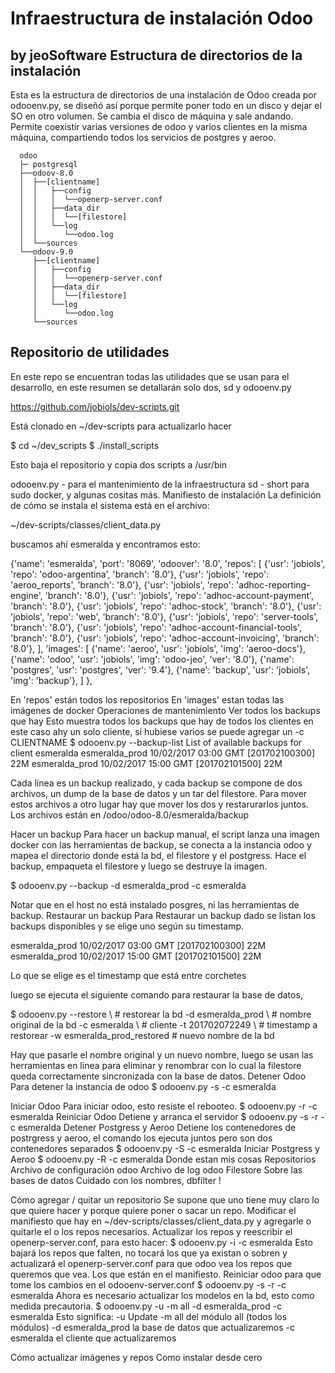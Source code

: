 Infraestructura de instalación Odoo
===================================
by jeoSoftware
Estructura de directorios de la instalación
-------------------------------------------
Esta es la estructura de directorios de una instalación de Odoo creada 
por odooenv.py, se diseñó así porque permite poner todo en un disco y 
dejar el SO en otro volumen. Se cambia el disco de máquina y sale andando.
Permite coexistir varias versiones de odoo y varios clientes en la misma 
máquina, compartiendo todos los servicios de postgres y aeroo.



      odoo
      ├─ postgresql
      ├──odoov-8.0
      │  ├──[clientname]
      │  │   ├──config
      │  │   │  └──openerp-server.conf
      │  │   ├──data_dir
      │  │   │  └──[filestore]
      │  │   └──log
      │  │      └──odoo.log
      │  └──sources
      └──odoov-9.0
         ├──[clientname]
         │   ├──config
         │   │  └──openerp-server.conf
         │   ├──data_dir
         │   │  └──[filestore]
         │   └──log
         │      └──odoo.log
         └──sources


Repositorio de utilidades
-------------------------
En este repo se encuentran todas las utilidades que se usan para el desarrollo, en este resumen se detallarán solo dos, sd y odooenv.py

https://github.com/jobiols/dev-scripts.git

Está clonado en ~/dev-scripts para actualizarlo hacer

$ cd ~/dev_scripts
$ ./install_scripts 

Esto baja el repositorio y copia dos scripts a /usr/bin

odooenv.py - para el mantenimiento de la infraestructura
sd               - short para sudo docker, y algunas cositas más.
Manifiesto de instalación
La definición de cómo se instala el sistema está en el archivo:

 ~/dev-scripts/classes/client_data.py 

buscamos ahí esmeralda y encontramos esto:

   {'name': 'esmeralda', 'port': '8069', 'odoover': '8.0',
     'repos': [
         {'usr': 'jobiols', 'repo': 'odoo-argentina', 'branch': '8.0'},
         {'usr': 'jobiols', 'repo': 'aeroo_reports', 'branch': '8.0'},
         {'usr': 'jobiols', 'repo': 'adhoc-reporting-engine', 'branch': '8.0'},
         {'usr': 'jobiols', 'repo': 'adhoc-account-payment', 'branch': '8.0'},
         {'usr': 'jobiols', 'repo': 'adhoc-stock', 'branch': '8.0'},
         {'usr': 'jobiols', 'repo': 'web', 'branch': '8.0'},
         {'usr': 'jobiols', 'repo': 'server-tools', 'branch': '8.0'},
         {'usr': 'jobiols', 'repo': 'adhoc-account-financial-tools', 'branch': '8.0'},
         {'usr': 'jobiols', 'repo': 'adhoc-account-invoicing', 'branch': '8.0'},
     ],
     'images': [
         {'name': 'aeroo', 'usr': 'jobiols', 'img': 'aeroo-docs'},
         {'name': 'odoo', 'usr': 'jobiols', 'img': 'odoo-jeo', 'ver': '8.0'},
         {'name': 'postgres', 'usr': 'postgres', 'ver': '9.4'},
         {'name': 'backup', 'usr': 'jobiols', 'img': 'backup'},
     ]
 },


En 'repos' están todos los repositorios
En 'images' estan todas las imágenes de docker 
Operaciones de mantenimiento
Ver todos los backups que hay
Esto muestra todos los backups que hay de todos los clientes en este caso ahy un solo cliente, si hubiese varios se puede agregar un -c CLIENTNAME
$ odooenv.py --backup-list
List of available backups for client esmeralda
esmeralda_prod 10/02/2017 03:00 GMT  [201702100300] 22M
esmeralda_prod 10/02/2017 15:00 GMT  [201702101500] 22M

Cada línea es un backup realizado, y cada backup se compone de dos archivos, un dump de la base de datos y un tar del filestore.
Para mover estos archivos a otro lugar hay que mover los dos y restarurarlos juntos. Los archivos están en /odoo/odoo-8.0/esmeralda/backup

Hacer un backup
Para hacer un backup manual, el script lanza una imagen docker con las herramientas de backup, se conecta a la instancia  odoo y mapea el directorio donde está la bd, el filestore y el postgress. Hace el backup, empaqueta el filestore y luego se destruye la imagen.

$ odooenv.py --backup -d esmeralda_prod -c esmeralda

Notar que en el host no está instalado posgres, ni las herramientas de backup.
Restaurar un backup
Para Restaurar un backup dado se listan los backups disponibles y se elige uno según su timestamp. 

esmeralda_prod 10/02/2017 03:00 GMT  [201702100300] 22M
esmeralda_prod 10/02/2017 15:00 GMT  [201702101500] 22M

Lo que se elige es el timestamp que está entre corchetes

luego se ejecuta el siguiente comando para restaurar la base de datos, 

$ odooenv.py --restore \			# restorear la bd
-d esmeralda_prod \		# nombre original de la bd
-c esmeralda \			# cliente
-t 201702072249 \			# timestamp a restorear
-w esmeralda_prod_restored	# nuevo nombre de la bd

Hay que pasarle el nombre original y un nuevo nombre, luego se usan las herramientas en linea para eliminar y renombrar con lo cual la filestore queda correctamente sincronizada con la base de datos.
Detener Odoo
Para detener la instancia de odoo
$ odooenv.py -s -c esmeralda

Iniciar Odoo
Para iniciar odoo, esto resiste el rebooteo.
$ odooenv.py -r -c esmeralda
Reiniciar Odoo
Detiene y arranca el servidor
$ odooenv.py -s -r -c esmeralda
Detener Postgress y Aeroo
Detiene los contenedores de postrgress y aeroo, el comando los ejecuta juntos pero son dos contenedores separados
$ odooenv.py -S -c esmeralda
Iniciar Postgress y Aeroo
$ odooenv.py -R -c esmeralda
Donde estan mis cosas
Repositorios
Archivo de configuración odoo
Archivo de log odoo
Filestore
Sobre las bases de datos
Cuidado con los nombres, dbfilter !

Cómo agregar / quitar un repositorio
Se supone que uno tiene muy claro lo que quiere hacer y porque quiere poner o sacar un repo.
Modificar el manifiesto que hay en ~/dev-scripts/classes/client_data.py y agregarle o quitarle el o los repos necesarios.
Actualizar los repos y reescribir el openerp-server.conf, para esto hacer:
$ odooenv.py -i -c esmeralda
Esto bajará los repos que falten, no tocará los que ya existan o sobren y actualizará el openerp-server.conf para que odoo vea los repos que queremos que vea. Los que están en el manifiesto.
Reiniciar odoo para que tome los cambios en el odooenv-server.conf
$ odooenv.py -s -r -c esmeralda
Ahora es necesario actualizar los modelos en la bd, esto como medida precautoria.
$ odooenv.py -u -m all -d esmeralda_prod -c esmeralda 
Esto significa:
	-u 			Update 
	-m all 			del módulo all (todos los módulos)
	-d esmeralda_prod  	la base de datos que actualizaremos
	-c esmeralda  		el cliente que actualizaremos

Cómo actualizar imágenes y repos
Como instalar desde cero
